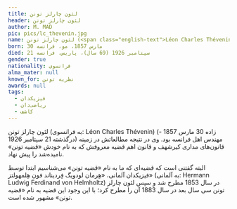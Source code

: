 ```yaml
---
title: لئون چارلز تونن
header: لئون چارلز تونن
author: M. MAD
pic: pics/lc_thevenin.jpg
name: لئون چارلز تونن (<span class="english-text">Léon Charles Thévenin</span>)
born: 30 مارس 1857، مو، فرانسه
died: 21 سپتامبر 1926 (69 سال)، پاریس، فرانسه
gender: true
nationality: فرانسوی
alma_mater: null
known_for: نظریه تونن
awards: null
tags:
  - فیزیکدان
  - ریاضی‌دان
  - کاشف
---
```

<p>
لئون چارلز تونن (به فرانسوی:
<span class="english-text">Léon Charles Thévenin</span>)
(زاده 30 مارس 1857 - درگذشته 21 سپتامبر 1926) مهندس اهل فرانسه بود. وی در
نتیجه مطالعاتش در زمینه قانون‌های مداری کیرشهف و قانون اهم قضیه معروفش که به
نام خودش «قضیه تونن» نامیده‌شد را پیش نهاد. 
</p>
<p>
البته گفتنی است که قضیه‌ای که ما به نام «قضیه تونن» می‌شناسیم ابتدا توسط
فیزیکدان آلمانی، «هِرمان لودویگ فِردیناند فون هِلمهولتز» (به آلمانی:
<span class="english-text">Hermann Ludwig Ferdinand von Helmholtz</span>)
در سال 1853 مطرح شد و سپس لئون چارلز تونن سی سال بعد در سال 1883 آن را مطرح
کرد؛ با این وجود این قضیه به نام «قضیه تونن» مشهور شده است.
</p>
